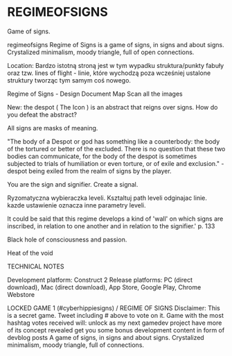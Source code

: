 # REGIMEOFSIGNS
Game of signs.

regimeofsigns
Regime of Signs is a game of signs, in signs and about signs. Crystalized minimalism, moody triangle, full of open connections.

Location: Bardzo istotną stroną jest w tym wypadku struktura/punkty fabuły oraz tzw. lines of flight - linie, które wychodzą poza wcześniej ustalone struktury tworząc tym samym coś nowego. 

Regime of Signs - Design Document Map Scan all the images

New: the despot ( The Icon ) is an abstract that reigns over signs. How do you defeat the abstract?

All signs are masks of meaning.

"The body of a Despot or god has something like a counterbody: the body of the tortured or better of the excluded. There is no question that these two bodies can communicate, for the body of the despot is sometimes subjected to trials of humiliation or even torture, or of exile and exclusion." - despot being exiled from the realm of signs by the player.

You are the sign and signifier. Create a signal.

Ryzomatyczna wybieraczka leveli. Ksztaltuj path leveli odginajac linie. kazde ustawienie oznacza inne parametry leveli.

It could be said that this regime develops a kind of 'wall' on which signs are inscribed, in relation to one another and in relation to the signifier.' p. 133

Black hole of consciousness and passion.

Heat of the void

TECHNICAL NOTES

Development platform: Construct 2 Release platforms: PC (direct download), Mac (direct download), App Store, Google Play, Chrome Webstore

LOCKED GAME 1 (#cyberhippiesigns) / REGIME OF SIGNS Disclaimer: This is a secret game. Tweet including # above to vote on it. Game with the most hashtag votes received will: unlock as my next gamedev project have more of its concept revealed get you some bonus development content in form of devblog posts A game of signs, in signs and about signs. Crystalized minimalism, moody triangle, full of connections.
